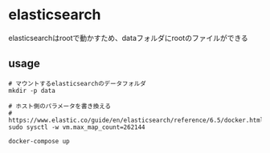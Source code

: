 # elasticsearch

elasticsearchはrootで動かすため、dataフォルダにrootのファイルができる

## usage

```
# マウントするelasticsearchのデータフォルダ
mkdir -p data

# ホスト側のパラメータを書き換える
# https://www.elastic.co/guide/en/elasticsearch/reference/6.5/docker.html
sudo sysctl -w vm.max_map_count=262144

docker-compose up
```
